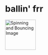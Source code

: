 # ballin' frr


<div style="position:relative; width:100%; height:500px; overflow:hidden;">
    <img id="dvdImage" src="https://png.pngtree.com/png-vector/20240528/ourmid/pngtree-armadillos-png-image_12507956.png" alt="Spinning and Bouncing Image" style="position:absolute; width:100px;">
</div>

<script>
    const img = document.getElementById('dvdImage');
    let posX = window.innerWidth / 2, posY = window.innerHeight / 2;
    let speedX = 2, speedY = 2;
    const speedIncreaseFactor = 1.1;
    const imgWidth = img.width;
    const imgHeight = img.height;

        if (posX + imgWidth >= windowWidth || posX <= 0) {
            speedX = -speedX * speedIncreaseFactor;
        }
        if (posY + imgHeight >= windowHeight || posY <= 0) {
            speedY = -speedY * speedIncreaseFactor;
        }

        posX += speedX;
        posY += speedY;

        img.style.left = posX + 'px';
        img.style.top = posY + 'px';

        requestAnimationFrame(moveImage);
    }

    moveImage();
</script>
